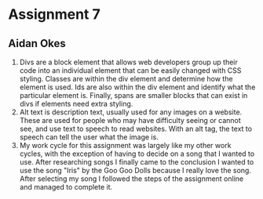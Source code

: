 # Assignment 7
## Aidan Okes
1. Divs are a block element that allows web developers group up their code into an individual element that can be easily changed with CSS styling. Classes are within the div element and determine how the element is used.  Ids are also within the div element and identify what the particular element is. Finally, spans are smaller blocks that can exist in divs if elements need extra styling.
2. Alt text is description text, usually used for any images on a website.  These are used for people who may have difficulty seeing or cannot see, and use text to speech to read websites.  With an alt tag, the text to speech can tell the user what the image is.
3. My work cycle for this assignment was largely like my other work cycles, with the exception of having to decide on a song that I wanted to use. After researching songs I finally came to the conclusion I wanted to use the song "Iris" by the Goo Goo Dolls because I really love the song. After selecting my song I followed the steps of the assignment online and managed to complete it.
